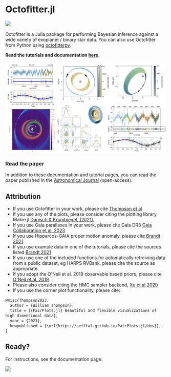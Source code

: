 # Octofitter.jl


[![](https://img.shields.io/badge/docs-dev-blue.svg)](https://sefffal.github.io/Octofitter.jl/)

Octofitter is a Julia package for performing Bayesian inference 
against a wide variety of exoplanet / binary star data.
You can also use Octofitter from Python using [octofitterpy](https://github.com/sefffal/octofitterpy).

**Read the tutorials and documentation [here](https://sefffal.github.io/Octofitter.jl/)**.

![](docs/src/assets/gallery.png)


### Read the paper
In addition to these documentation and tutorial pages, you can read the paper published in the [Astronomical Journal](https://dx.doi.org/10.3847/1538-3881/acf5cc) (open-access).

## Attribution
* If you use Octofitter in your work, please cite [Thompson et al](https://dx.doi.org/10.3847/1538-3881/acf5cc)
* If you use any of the plots, please consider citing the plotting library Makie.jl [Danisch & Krumbiegel, (2021).](https://doi.org/10.21105/joss.03349)
* If you use Gaia parallaxes in your work, please cite Gaia DR3 [Gaia Collaboration et al. 2023](https://ui.adsabs.harvard.edu/abs/2023A&A...674A...1G)
* If you use Hipparcos-GAIA proper motion anomaly, please cite [Brandt 2021](https://ui.adsabs.harvard.edu/abs/2021ApJS..254...42B)
* If you use example data in one of the tutorials, please cite the sources listed [Brandt 2021](https://ui.adsabs.harvard.edu/abs/2021ApJS..254...42B)
* If you use one of the included functions for automatically retreiving data from a public dataset, eg HARPS RVBank, please cite the source as appropriate.
* If you adopt the O'Neil et al. 2019 observable based priors, please cite [O'Neil et al. 2019](https://ui.adsabs.harvard.edu/abs/2019AJ....158....4O).
* Please also consider citing the HMC sampler backend, [Xu et al 2020](http://proceedings.mlr.press/v118/xu20a.html)
* If you use the corner plot functionality, please cite:
```
@misc{Thompson2023,
  author = {William Thompson},
  title = {{PairPlots.jl} Beautiful and flexible visualizations of high dimensional data},
  year = {2023},
  howpublished = {\url{https://sefffal.github.io/PairPlots.jl/dev}},
}
```


## Ready?


For instructions, see the documentation page:

[![](https://img.shields.io/badge/docs-dev-blue.svg)](https://sefffal.github.io/Octofitter.jl)
